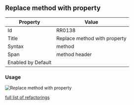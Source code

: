 ## Replace method with property

| Property | Value |
| -------- | ----- |
| Id | RR0138 |
| Title | Replace method with property |
| Syntax | method |
| Span | method header |
| Enabled by Default |  |

### Usage

![Replace method with property](../../images/refactorings/ReplaceMethodWithProperty.png)

[full list of refactorings](Refactorings.md)